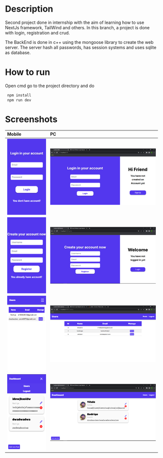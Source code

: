 <h1>Description</h1>
<p>Second project done in internship with the aim of learning how to use NextJs framework, TailWind and others. In this branch, a project is done with login, registration and crud.</p>
<p>The BackEnd is done in c++ using the mongoose library to create the web server.
The server hash all passwords, has session systems and uses sqlite as database.</p>


<h1>How to run</h1>
<p>Open cmd go to the project directory and do</p>

```
 npm install
 npm run dev
```

<h1>Screenshots</h1>

| Mobile                                                    | PC                                             |
|:----------------------------------------------------------|:-----------------------------------------------|
| <img height="250" src="MobileLogin.PNG">                  | <img width="400" src="Login.PNG">              | 
| <img height="250" src="MobileCreateYourAccont.PNG">       | <img width="400" src="Register.PNG">           | 
| <img height="250" src="MobileUsers.PNG">                  | <img width="400" src="CrudUsers.PNG">          | 
| <img height="250" src="MobileDashboard.PNG">              | <img width="400" src="CrudPost.PNG">           |

